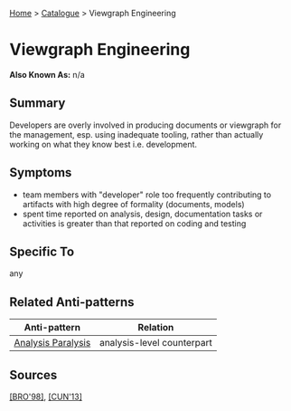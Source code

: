 [Home](../README.md) > [Catalogue](../Antipatterns_catalogue.md) > Viewgraph Engineering


# Viewgraph Engineering

**Also Known As:** n/a

## Summary

Developers are overly involved in producing documents or viewgraph for the management, esp. using inadequate tooling, rather than actually working on what they know best i.e. development.


## Symptoms

 - team members with "developer" role too frequently contributing to artifacts with high degree of formality (documents, models)
 - spent time reported on analysis, design, documentation tasks or activities is greater than that reported on coding and testing

## Specific To

any

## Related Anti-patterns

|Anti-pattern  | Relation |
|--|--|
| [Analysis Paralysis](Analysis_Paralysis.md) | analysis-level counterpart |

## Sources

[[BRO'98]](../References.md), [[CUN'13]](../References.md)
